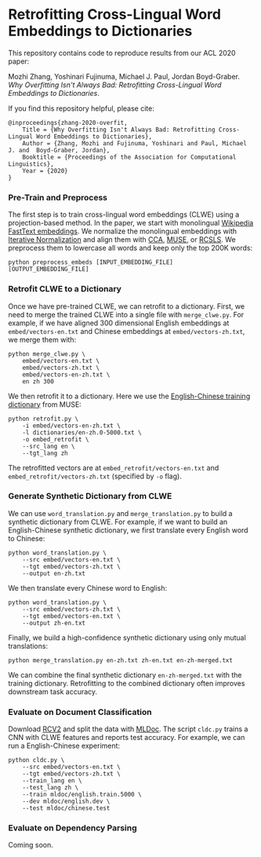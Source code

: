 # Retrofitting Cross-Lingual Word Embeddings to Dictionaries

This repository contains code to reproduce results from our ACL 2020 paper:

Mozhi Zhang, Yoshinari Fujinuma, Michael J. Paul, Jordan Boyd-Graber. *Why Overfitting Isn't Always Bad: Retrofitting Cross-Lingual Word Embeddings to Dictionaries*.

If you find this repository helpful, please cite:

    @inproceedings{zhang-2020-overfit,
    	Title = {Why Overfitting Isn't Always Bad: Retrofitting Cross-Lingual Word Embeddings to Dictionaries},
    	Author = {Zhang, Mozhi and Fujinuma, Yoshinari and Paul, Michael J. and  Boyd-Graber, Jordan},
    	Booktitle = {Proceedings of the Association for Computational Linguistics},
    	Year = {2020}
    }


### Pre-Train and Preprocess

The first step is to train cross-lingual word embeddings (CLWE) using a projection-based method.
In the paper, we start with monolingual [Wikipedia FastText embeddings](https://fasttext.cc/docs/en/pretrained-vectors.html).
We normalize the monolingual embeddings with [Iterative Normalization](https://github.com/zhangmozhi/iternorm) and align them with [CCA](https://github.com/mfaruqui/crosslingual-cca), [MUSE](https://github.com/facebookresearch/MUSE), or [RCSLS](https://github.com/facebookresearch/fastText/tree/master/alignment).
We preprocess them to lowercase all words and keep only the top 200K words:

    python preprocess_embeds [INPUT_EMBEDDING_FILE] [OUTPUT_EMBEDDING_FILE]
    
### Retrofit CLWE to a Dictionary

Once we have pre-trained CLWE, we can retrofit to a dictionary.
First, we need to merge the trained CLWE into a single file with `merge_clwe.py`.
For example, if we have aligned 300 dimensional English embeddings at `embed/vectors-en.txt` and Chinese embeddings at `embed/vectors-zh.txt`, we merge them with:

    python merge_clwe.py \
        embed/vectors-en.txt \
        embed/vectors-zh.txt \
        embed/vectors-en-zh.txt \
        en zh 300
        
We then retrofit it to a dictionary.  Here we use the [English-Chinese training dictionary](https://dl.fbaipublicfiles.com/arrival/dictionaries/en-zh.0-5000.txt) from MUSE:
    
    python retrofit.py \
        -i embed/vectors-en-zh.txt \
        -l dictionaries/en-zh.0-5000.txt \
        -o embed_retrofit \
        --src_lang en \
        --tgt_lang zh
        
The retrofitted vectors are at `embed_retrofit/vectors-en.txt` and `embed_retrofit/vectors-zh.txt` (specified by `-o` flag).

### Generate Synthetic Dictionary from CLWE

We can use `word_translation.py` and `merge_translation.py` to build a synthetic dictionary from CLWE.
For example, if we want to build an English-Chinese synthetic dictionary, we first
translate every English word to Chinese:
    
    python word_translation.py \
        --src embed/vectors-en.txt \
        --tgt embed/vectors-zh.txt \
        --output en-zh.txt

We then translate every Chinese word to English:

    python word_translation.py \
        --src embed/vectors-zh.txt \
        --tgt embed/vectors-en.txt \
        --output zh-en.txt
        
Finally, we build a high-confidence synthetic dictionary using only mutual translations:

    python merge_translation.py en-zh.txt zh-en.txt en-zh-merged.txt

We can combine the final synthetic dictionary `en-zh-merged.txt` with the training dictionary.
Retrofitting to the combined dictionary often improves downstream task accuracy.

### Evaluate on Document Classification

Download [RCV2](https://trec.nist.gov/data/reuters/reuters.html) and split the data with [MLDoc](https://github.com/facebookresearch/MLDoc).
The script `cldc.py` trains a CNN with CLWE features and reports test accuracy.
For example, we can run a English-Chinese experiment:
    
    python cldc.py \
        --src embed/vectors-en.txt \
        --tgt embed/vectors-zh.txt \
        --train_lang en \
        --test_lang zh \
        --train mldoc/english.train.5000 \
        --dev mldoc/english.dev \
        --test mldoc/chinese.test

### Evaluate on Dependency Parsing

Coming soon.
